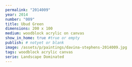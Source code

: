 ```yaml
---
permalink: "2014009"
year: 2014
number: "009"
title: Ubud Green
dimensions: 200 x 100
medium: woodblock acrylic on canvas
show_in_home: true #true or empty
publish: # notyet or blank
image: /assets/p/paintings/davina-stephens-2014009.jpg
tags: woodblock acrylic canvas
serie: Landscape Dominated
---
```

